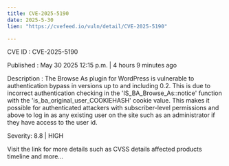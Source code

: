 ```yaml
---
title: CVE-2025-5190
date: 2025-5-30
lien: "https://cvefeed.io/vuln/detail/CVE-2025-5190"

---
```


CVE ID : CVE-2025-5190

Published :  May 30
2025
12:15 p.m. | 4 hours
9 minutes ago

Description : The Browse As plugin for WordPress is vulnerable to authentication bypass in versions up to
and including
0.2. This is due to incorrect authentication checking in the 'IS_BA_Browse_As::notice' function with the 'is_ba_original_user_COOKIEHASH' cookie value. This makes it possible for authenticated attackers
with subscriber-level permissions and above
to log in as any existing user on the site
such as an administrator
if they have access to the user id.

Severity: 8.8 | HIGH

Visit the link for more details
such as CVSS details
affected products
timeline
and more...
